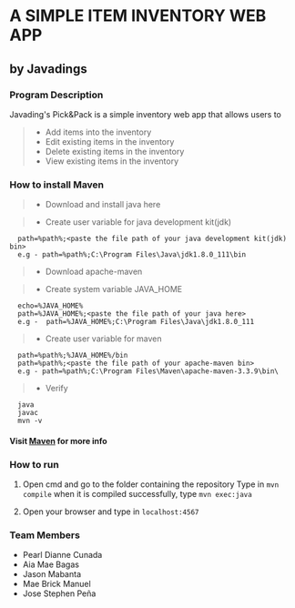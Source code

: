 # A SIMPLE ITEM INVENTORY WEB APP
## by Javadings




### Program Description


Javading's Pick&Pack is a simple inventory web app that allows users to
> - Add items into the inventory
> - Edit existing items in the inventory
> - Delete existing items in the inventory
> - View existing items in the inventory


### How to install Maven

> - Download and install java here

> - Create user variable for java development kit(jdk)

      path=%path%;<paste the file path of your java development kit(jdk) bin>
      e.g - path=%path%;C:\Program Files\Java\jdk1.8.0_111\bin
> - Download apache-maven

> - Create system variable JAVA_HOME

      echo=%JAVA_HOME%
      path=%JAVA_HOME%;<paste the file path of your java here>
      e.g -  path=%JAVA_HOME%;C:\Program Files\Java\jdk1.8.0_111
> - Create user variable for maven

      path=%path%;%JAVA_HOME%/bin
      path=%path%;<paste the file path of your apache-maven bin>
      e.g - path=%path%;C:\Program Files\Maven\apache-maven-3.3.9\bin\
> - Verify

      java
      javac
      mvn -v

#### Visit [Maven](http://maven.apache.org/install.html) for more info

### How to run
1. Open cmd and go to the folder containing the repository
Type in `mvn compile` when it is compiled successfully, type `mvn exec:java`

2. Open your browser and type in `localhost:4567`       

### Team Members
- Pearl Dianne Cunada
- Aia Mae Bagas
- Jason Mabanta
- Mae Brick Manuel 
- Jose Stephen Peña



